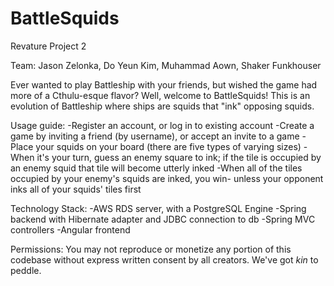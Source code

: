 # BattleSquids
Revature Project 2

Team: Jason Zelonka, Do Yeun Kim, Muhammad Aown, Shaker Funkhouser

Ever wanted to play Battleship with your friends, but wished the game had more of a Cthulu-esque flavor? Well, welcome to BattleSquids! This is an evolution of Battleship where ships are squids that "ink" opposing squids.

Usage guide:
-Register an account, or log in to existing account
-Create a game by inviting a friend (by username), or accept an invite to a game
-Place your squids on your board (there are five types of varying sizes)
-When it's your turn, guess an enemy square to ink; if the tile is occupied by an enemy squid that tile will become utterly inked
-When all of the tiles occupied by your enemy's squids are inked, you win- unless your opponent inks all of your squids' tiles first

Technology Stack:
-AWS RDS server, with a PostgreSQL Engine
-Spring backend with Hibernate adapter and JDBC connection to db
-Spring MVC controllers
-Angular frontend

Permissions:
You may not reproduce or monetize any portion of this codebase without express written consent by all creators. We've got $kin$ to peddle.
